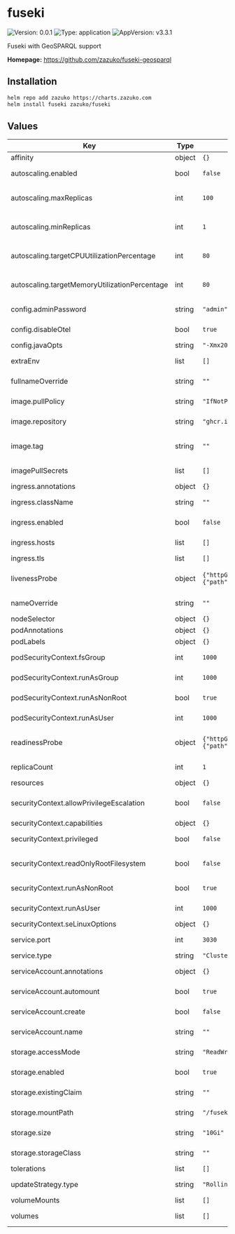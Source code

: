 # fuseki

![Version: 0.0.1](https://img.shields.io/badge/Version-0.0.1-informational?style=flat-square) ![Type: application](https://img.shields.io/badge/Type-application-informational?style=flat-square) ![AppVersion: v3.3.1](https://img.shields.io/badge/AppVersion-v3.3.1-informational?style=flat-square)

Fuseki with GeoSPARQL support

**Homepage:** <https://github.com/zazuko/fuseki-geosparql>

## Installation

```sh
helm repo add zazuko https://charts.zazuko.com
helm install fuseki zazuko/fuseki
```

## Values

| Key | Type | Default | Description |
|-----|------|---------|-------------|
| affinity | object | `{}` | affinity to use |
| autoscaling.enabled | bool | `false` | enabled allows you to enable or disable autoscaling |
| autoscaling.maxReplicas | int | `100` | maxReplicas is the maximum number of replicas that will be set when autoscaling is enabled |
| autoscaling.minReplicas | int | `1` | minReplicas is the minimum number of replicas that will be set when autoscaling is enabled |
| autoscaling.targetCPUUtilizationPercentage | int | `80` | targetCPUUtilizationPercentage is the target average CPU utilization across all pods |
| autoscaling.targetMemoryUtilizationPercentage | int | `80` | targetMemoryUtilizationPercentage is the target average memory utilization across all pods |
| config.adminPassword | string | `"admin"` | adminPassword is the password for the admin user |
| config.disableOtel | bool | `true` | disableOtel tells if OpenTelemetry should be disabled |
| config.javaOpts | string | `"-Xmx2048m -Xms2048m"` | javaOpts is the Java options to use |
| extraEnv | list | `[]` | extraEnv is a list of extra environment variables to set |
| fullnameOverride | string | `""` | fullnameOverride overrides the full name of the chart |
| image.pullPolicy | string | `"IfNotPresent"` | pullPolicy is the policy to use when pulling the image |
| image.repository | string | `"ghcr.io/zazuko/fuseki-geosparql"` | repository is the Docker image to use |
| image.tag | string | `""` | tag is used to overrides the image tag whose default is the chart appVersion |
| imagePullSecrets | list | `[]` | imagePullSecrets used to pull the Docker image |
| ingress.annotations | object | `{}` | annotations to add to the Ingress |
| ingress.className | string | `""` | className is the ingress class to use |
| ingress.enabled | bool | `false` | enabled allows you to enable or disable the Ingress |
| ingress.hosts | list | `[]` | hosts is the list of hostnames to be exposed |
| ingress.tls | list | `[]` | tls is the list of TLS configuration |
| livenessProbe | object | `{"httpGet":{"path":"/$/ping","port":"http"}}` | livenessProbe is a health check to determine if the container is still running |
| nameOverride | string | `""` | nameOverride overrides the chart name |
| nodeSelector | object | `{}` | nodeSelector to use |
| podAnnotations | object | `{}` | podAnnotations to use |
| podLabels | object | `{}` | podLabels to use |
| podSecurityContext.fsGroup | int | `1000` | fsGroup is the group ID to run the container as |
| podSecurityContext.runAsGroup | int | `1000` | runAsGroup is the group ID to run the container as |
| podSecurityContext.runAsNonRoot | bool | `true` | runAsNonRoot tells if the container should run as a non-root user |
| podSecurityContext.runAsUser | int | `1000` | runAsUser is the user ID to run the container as |
| readinessProbe | object | `{"httpGet":{"path":"/$/ping","port":"http"}}` | readinessProbe is a health check to determine if the container is ready to serve traffic |
| replicaCount | int | `1` | replicaCount is the number of replicas to deploy |
| resources | object | `{}` | resources to request for the pod |
| securityContext.allowPrivilegeEscalation | bool | `false` | allowPrivilegeEscalation tells if the container can request to allow privilege escalation |
| securityContext.capabilities | object | `{}` | capabilities to add/drop |
| securityContext.privileged | bool | `false` | privileged tells if the container is privileged |
| securityContext.readOnlyRootFilesystem | bool | `false` | readOnlyRootFilesystem tells if the container should have a read-only root filesystem |
| securityContext.runAsNonRoot | bool | `true` | runAsNonRoot tells if the container should run as a non-root user |
| securityContext.runAsUser | int | `1000` | runAsUser is the user ID to run the container as |
| securityContext.seLinuxOptions | object | `{}` | seLinuxOptions to add |
| service.port | int | `3030` | port is the port the service will listen on |
| service.type | string | `"ClusterIP"` | type is the type of service to create |
| serviceAccount.annotations | object | `{}` | annotations to add to the service account |
| serviceAccount.automount | bool | `true` | automount tells if the service account should be automounted |
| serviceAccount.create | bool | `false` | create tells if a service account should be created |
| serviceAccount.name | string | `""` | name is the name of the service account to use |
| storage.accessMode | string | `"ReadWriteOnce"` | accessMode is the access mode to use |
| storage.enabled | bool | `true` | enabled tells if the storage should be enabled |
| storage.existingClaim | string | `""` | existingClaim is the name of an existing PVC to use |
| storage.mountPath | string | `"/fuseki/databases/ds/"` | mountPath is the path to mount the storage |
| storage.size | string | `"10Gi"` | size is the size of the storage to use |
| storage.storageClass | string | `""` | storageClass is the storage class to use |
| tolerations | list | `[]` | tolerations to use |
| updateStrategy.type | string | `"RollingUpdate"` | type is the type of update strategy to use |
| volumeMounts | list | `[]` | volume mounts to use |
| volumes | list | `[]` | volumes to mount on the output Deployment definition |

